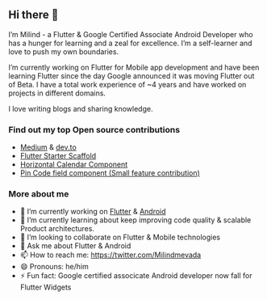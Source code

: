 ## Hi there 👋
I’m ​Milind​ - ​a Flutter & Google Certified Associate Android Developer who has a hunger for learning and a zeal for excellence. I’m a self-learner and love to push my own boundaries.

I’m currently working on Flutter for Mobile app development and have been learning Flutter since the day Google announced it was moving Flutter out of Beta. I have a ​total work experience of ~4​ years and have worked on projects in different domains.

I love writing blogs and sharing knowledge.

### Find out my top Open source contributions
- [Medium](https://medium.com/@milindmevada) & [dev.to](https://dev.to/milindmevada)
- [Flutter Starter Scaffold](https://github.com/solutelabs/flutter_scaffold_project)
- [Horizontal Calendar Component](https://pub.dev/packages/horizontal_calendar_widget)
- [Pin Code field component (Small feature contribution)](https://github.com/adar2378/pin_code_fields/pull/47)


### More about me

- 🔭 I’m currently working on [Flutter](https://flutter.dev/) & [Android](https://developer.android.com/)
- 🌱 I’m currently learning about keep improving code quality & scalable Product architectures.
- 👯 I’m looking to collaborate on Flutter & Mobile technologies
- 💬 Ask me about Flutter & Android
- 📫 How to reach me: https://twitter.com/Milindmevada
- 😄 Pronouns: he/him
- ⚡ Fun fact: Google certified associcate Android developer now fall for Flutter Widgets
